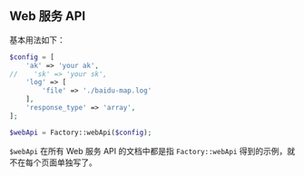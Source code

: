 ## Web 服务 API

基本用法如下：

```php
$config = [
    'ak' => 'your ak',
//    'sk' => 'your sk',
    'log' => [
        'file' => './baidu-map.log'
    ],
    'response_type' => 'array',
];

$webApi = Factory::webApi($config);
```

`$webApi` 在所有 Web 服务 API 的文档中都是指 `Factory::webApi` 得到的示例，就不在每个页面单独写了。
